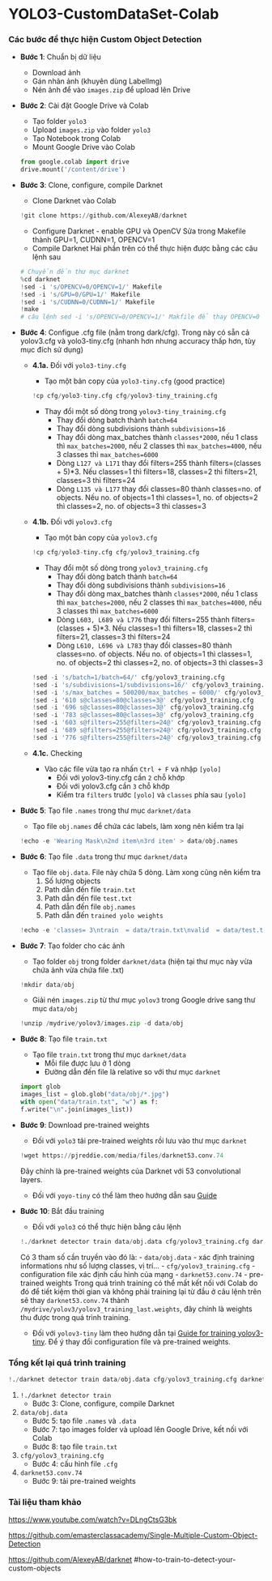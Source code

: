 # YOLO3-CustomDataSet-Colab

### Các bước để thực hiện Custom Object Detection
- **Bước 1**: Chuẩn bị dữ liệu
    * Download ảnh
    * Gán nhãn ảnh (khuyên dùng LabelImg)
    * Nén ảnh để vào `images.zip` để upload lên Drive
- **Bước 2**: Cài đặt Google Drive và Colab
    * Tạo folder `yolo3`
    * Upload `images.zip` vào folder `yolo3`
    * Tạo Notebook trong Colab
    * Mount Google Drive vào Colab
    ```python
    from google.colab import drive
    drive.mount('/content/drive')
    ```
- **Bước 3**: Clone, configure, compile Darknet
    * Clone Darknet vào Colab
    ```python
    !git clone https://github.com/AlexeyAB/darknet
    ```
    * Configure Darknet - enable GPU và OpenCV
    Sửa trong Makefile thành GPU=1, CUDNN=1, OPENCV=1
    * Compile Darknet
    Hai phần trên có thể thực hiện được bằng các câu lệnh sau
    ```python
    # Chuyển đến thư mục darknet
    %cd darknet
    !sed -i 's/OPENCV=0/OPENCV=1/' Makefile
    !sed -i 's/GPU=0/GPU=1/' Makefile
    !sed -i 's/CUDNN=0/CUDNN=1/' Makefile
    !make
    # câu lệnh sed -i 's/OPENCV=0/OPENCV=1/' Makfile để thay OPENCV=0 thành OPENCV=1 trong Makefile (sed - stream editing, -i thực hiện trên original file luôn)
    ```
- **Bước 4**: Configue .cfg file (nằm trong dark/cfg). Trong này có sẵn cả yolov3.cfg và yolo3-tiny.cfg (nhanh hơn nhưng accuracy thấp hơn, tùy mục đích sử dụng)

    - **4.1a.** Đối với `yolo3-tiny.cfg`
        - Tạo một bản copy của `yolo3-tiny.cfg` (good practice)
        ```python
        !cp cfg/yolo3-tiny.cfg cfg/yolov3-tiny_training.cfg
        ```
        - Thay đổi một số dòng trong `yolov3-tiny_training.cfg`
            - Thay đổi dòng batch thành `batch=64`
            - Thay đổi dòng subdivisions thành `subdivisions=16`
            - Thay đổi dòng max_batches thành `classes*2000`, nếu 1 class thì `max_batches=2000`, nếu 2 classes thì `max_batches=4000`, nếu 3 classes thì `max_batches=6000`
            - Dòng `L127 và L171` thay đổi filters=255 thành filters=(classes + 5)*3. Nếu classes=1 thì filters=18, classes=2 thì filters=21, classes=3 thì filters=24
            - Dòng `L135 và L177` thay đổi classes=80 thành classes=no. of objects. Nếu no. of objects=1 thì classes=1, no. of objects=2 thì classes=2, no. of objects=3 thì classes=3

    - **4.1b.** Đối với `yolov3.cfg`
        - Tạo một bản copy của `yolov3.cfg`
        ```python
        !cp cfg/yolo3-tiny.cfg cfg/yolov3_training.cfg
        ```
        - Thay đổi một số dòng trong `yolov3_training.cfg`
            - Thay đổi dòng batch thành `batch=64`
            - Thay đổi dòng subdivisions thành `subdivisions=16`
            - Thay đổi dòng max_batches thành `classes*2000`, nếu 1 class thì `max_batches=2000`, nếu 2 classes thì `max_batches=4000`, nếu 3 classes thì `max_batches=6000`
            - Dòng `L603, L689 và L776` thay đổi filters=255 thành filters=(classes + 5)*3. Nếu classes=1 thì filters=18, classes=2 thì filters=21, classes=3 thì filters=24
            - Dòng `L610, L696 và L783` thay đổi classes=80 thành classes=no. of objects. Nếu no. of objects=1 thì classes=1, no. of objects=2 thì classes=2, no. of objects=3 thì classes=3 
        ```python
        !sed -i 's/batch=1/batch=64/' cfg/yolov3_training.cfg
        !sed -i 's/subdivisions=1/subdivisions=16/' cfg/yolov3_training.cfg
        !sed -i 's/max_batches = 500200/max_batches = 6000/' cfg/yolov3_training.cfg
        !sed -i '610 s@classes=80@classes=3@' cfg/yolov3_training.cfg
        !sed -i '696 s@classes=80@classes=3@' cfg/yolov3_training.cfg
        !sed -i '783 s@classes=80@classes=3@' cfg/yolov3_training.cfg
        !sed -i '603 s@filters=255@filters=24@' cfg/yolov3_training.cfg
        !sed -i '689 s@filters=255@filters=24@' cfg/yolov3_training.cfg
        !sed -i '776 s@filters=255@filters=24@' cfg/yolov3_training.cfg
        ```

    - **4.1c.** Checking
        - Vào các file vừa tạo ra nhấn `Ctrl + F` và nhập `[yolo]`
            - Đối với yolov3-tiny.cfg cần `2` chỗ khớp
            - Đối với yolov3.cfg cần `3` chỗ khớp
            - Kiểm tra `filters` trước `[yolo]` và `classes` phía sau `[yolo]`
- **Bước 5**: Tạo file `.names` trong thư mục `darknet/data`
    * Tạo file `obj.names` để chứa các labels, làm xong nên kiểm tra lại
    ```python
    !echo -e 'Wearing Mask\n2nd item\n3rd item' > data/obj.names
    ```
- **Bước 6**: Tạo file `.data` trong thư mục `darknet/data`
    * Tạo file `obj.data`. File này chứa 5 dòng. Làm xong cũng nên kiểm tra
        1. Số lượng objects
        2. Path dẫn đến file `train.txt`
        3. Path dẫn đến file `test.txt`
        4. Path dẫn đến file `obj.names`
        5. Path dẫn đến `trained yolo weights`
    ```python
    !echo -e 'classes= 3\ntrain  = data/train.txt\nvalid  = data/test.txt\nnames = data/obj.names\nbackup = /mydrive/yolov3' > data/obj.data
    ```
- **Bước 7**: Tạo folder cho các ảnh
    * Tạo folder `obj` trong folder `darknet/data` (hiện tại thư mục này vừa chứa ảnh vừa chứa file .txt)
    ```python
    !mkdir data/obj
    ```
    * Giải nén `images.zip` từ thư mục `yolov3` trong Google drive sang thư mục `data/obj`
    ```python
    !unzip /mydrive/yolov3/images.zip -d data/obj
    ```
- **Bước 8**: Tạo file `train.txt`
    * Tạo file `train.txt` trong thư mục `darknet/data`
        - Mỗi file được lưu ở 1 dòng
        - Đường dẫn đến file là relative so với thư mục `darknet`
    ```python
    import glob
    images_list = glob.glob("data/obj/*.jpg")
    with open("data/train.txt", "w") as f:
    f.write("\n".join(images_list))
    ```
- **Bước 9**: Download pre-trained weights
    * Đối với `yolo3` tải pre-trained weights rồi lưu vào thư mục `darknet`
    ```python
    !wget https://pjreddie.com/media/files/darknet53.conv.74    
    ```
    Đây chính là pre-trained weights của Darknet với 53 convolutional layers.
    * Đối với `yoyo-tiny` có thể làm theo hướng dẫn sau [Guide](https://github.com/AlexeyAB/darknet)
- **Bước 10**: Bắt đầu training
    * Đối với `yolo3` có thể thực hiện bằng câu lệnh
    ```python
    !./darknet detector train data/obj.data cfg/yolov3_training.cfg darknet53.conv.74
    ```
    Có 3 tham số cần truyền vào đó là: 
        - `data/obj.data` - xác định training informations như số lượng classes, vị trí...
        - `cfg/yolov3_training.cfg` - configuration file xác định cấu hình của mạng
        - `darknet53.conv.74` - pre-trained weights
    Trong quá trình training có thể mất kết nối với Colab do đó để tiết kiệm thời gian và không phải training lại từ đầu ở câu lệnh trên sẽ thay `darknet53.conv.74` thành `/mydrive/yolov3/yolov3_training_last.weights`, đây chính là weights thu được trong quá trình training.
    * Đối với `yolov3-tiny` làm theo hướng dẫn tại [Guide for training yolov3-tiny](https://github.com/AlexeyAB/darknet). Để ý thay đổi configuration file và pre-trained weights.

### Tổng kết lại quá trình training
```python
!./darknet detector train data/obj.data cfg/yolov3_training.cfg darknet53.conv.74
```
1. `!./darknet detector train` 
    - Bước 3: Clone, configure, compile Darknet
2. `data/obj.data` 
    - Bước 5: tạo file `.names` và `.data`
    - Bước 7: tạo images folder và upload lên Google Drive, kết nối với Colab
    - Bước 8: tạo file `train.txt`
3. `cfg/yolov3_training.cfg` 
    - Bước 4: cấu hình file `.cfg`
4. `darknet53.conv.74`
    - Bước 9: tải pre-trained weights
### Tài liệu tham khảo
https://www.youtube.com/watch?v=DLngCtsG3bk

https://github.com/emasterclassacademy/Single-Multiple-Custom-Object-Detection

https://github.com/AlexeyAB/darknet #how-to-train-to-detect-your-custom-objects